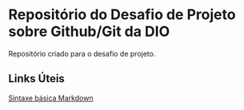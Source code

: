 # Repositório do Desafio de Projeto sobre Github/Git da DIO
Repositório criado para o desafio de projeto.

## Links Úteis
[Sintaxe básica Markdown](https://www.markdownguide.org)
